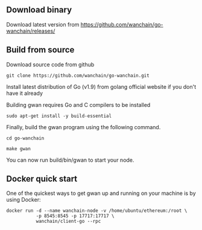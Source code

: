 ## Download binary
Download latest version from https://github.com/wanchain/go-wanchain/releases/

## Build from source
Download source code from github

`git clone https://github.com/wanchain/go-wanchain.git`

Install latest distribution of Go (v1.9) from golang official website if you don't have it already

Building gwan requires Go and C compilers to be installed

`sudo apt-get install -y build-essential `

Finally, build the gwan program using the following command.

`cd go-wanchain`

`make gwan`

You can now run build/bin/gwan to start your node.

## Docker quick start
One of the quickest ways to get gwan up and running on your machine is by using Docker:
```
docker run -d --name wanchain-node -v /home/ubuntu/ethereum:/root \
           -p 8545:8545 -p 17717:17717 \
           wanchain/client-go --rpc
```

